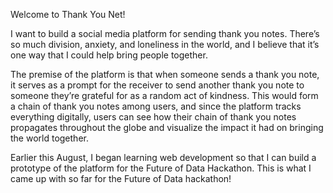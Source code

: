 Welcome to Thank You Net!

I want to build a social media platform for sending thank you notes.  There’s so much division, anxiety, and loneliness in the world, and I believe that it’s one way that I could help bring people together.<br/>

The premise of the platform is that when someone sends a thank you note, it serves as a prompt for the receiver to send another thank you note to someone they’re grateful for as a random act of kindness.  This would form a chain of thank you notes among users, and since the platform tracks everything digitally, users can see how their chain of thank you notes propagates throughout the globe and visualize the impact it had on bringing the world together.<br/>

Earlier this August, I began learning web development so that I can build a prototype of the platform for the Future of Data Hackathon.  This is what I came up with so far for the Future of Data hackathon!
